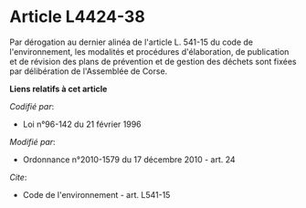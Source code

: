 # Article L4424-38

Par dérogation au dernier alinéa de l'article L. 541-15 du code de l'environnement, les modalités et procédures
d'élaboration, de publication et de révision des plans de prévention et de gestion des déchets sont fixées par délibération
de l'Assemblée de Corse.

**Liens relatifs à cet article**

_Codifié par_:

  - Loi n°96-142 du 21 février 1996

_Modifié par_:

  - Ordonnance n°2010-1579 du 17 décembre 2010 - art. 24

_Cite_:

  - Code de l'environnement - art. L541-15
